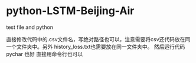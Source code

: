 # python-LSTM-Beijing-Air
test file and python


直接修改代码中的.csv文件名，写绝对路径也可以，注意需要将csv还代码放在同一个文件夹中。另外  history_loss.txt也需要放在同一文件夹中。
然后运行代码  pychar 也好  直接用命令行也可以

